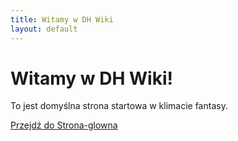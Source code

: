 ```yaml
---
title: Witamy w DH Wiki
layout: default
---
```


# Witamy w DH Wiki!

To jest domyślna strona startowa w klimacie fantasy.

[Przejdź do Strona-glowna](Strona-glowna.md)
